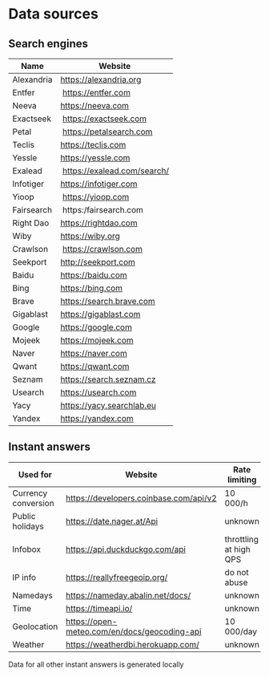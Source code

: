 # Data sources

## Search engines

Name | Website
 --- | ---
Alexandria | https://alexandria.org
Entfer | https://entfer.com
Neeva | https://neeva.com
Exactseek | https://exactseek.com
Petal | https://petalsearch.com
Teclis | https://teclis.com
Yessle | https://yessle.com
Exalead | https://exalead.com/search/
Infotiger | https://infotiger.com
Yioop | https://yioop.com
Fairsearch | https:/fairsearch.com
Right Dao | https://rightdao.com
Wiby | https://wiby.org
Crawlson | https://crawlson.com
Seekport | http://seekport.com
Baidu | https://baidu.com
Bing | https://bing.com
Brave | https://search.brave.com
Gigablast | https://gigablast.com
Google | https://google.com
Mojeek | https://mojeek.com
Naver | https://naver.com
Qwant | https://qwant.com
Seznam | https://search.seznam.cz
Usearch | https://usearch.com
Yacy | https://yacy.searchlab.eu
Yandex | https://yandex.com

## Instant answers

Used for | Website | Rate limiting
 --- | --- | ---
Currency conversion | https://developers.coinbase.com/api/v2 | 10 000/h
Public holidays | https://date.nager.at/Api | unknown
Infobox | https://api.duckduckgo.com/api | throttling at high QPS
IP info | https://reallyfreegeoip.org/ | do not abuse
Namedays | https://nameday.abalin.net/docs/ | unknown
Time | https://timeapi.io/ | unknown
Geolocation | https://open-meteo.com/en/docs/geocoding-api | 10 000/day
Weather | https://weatherdbi.herokuapp.com/ | unknown

Data for all other instant answers is generated locally
